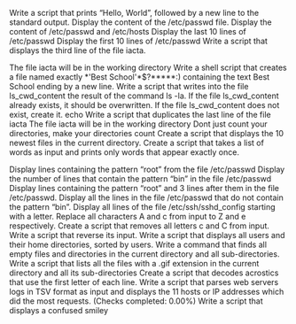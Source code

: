 Write a script that prints “Hello, World”, followed by a new line to the standard output.
Display the content of the /etc/passwd file.
Display the content of /etc/passwd and /etc/hosts
Display the last 10 lines of /etc/passwd
Display the first 10 lines of /etc/passwd
Write a script that displays the third line of the file iacta.



The file iacta will be in the working directory
 Write a shell script that creates a file named exactly \*\'Best School\'\*$\?\*\*\*\*\*:) containing the text Best School ending by a new line. 
Write a script that writes into the file ls_cwd_content the result of the command ls -la. If the file ls_cwd_content already exists, it should be overwritten. If the file ls_cwd_content does not exist, create it.
echo Write a script that duplicates the last line of the file iacta The file iacta will be in the working directory
Dont just count your directories, make your directories count 
Create a script that displays the 10 newest files in the current directory.
Create a script that takes a list of words as input and prints only words that appear exactly once.




Display lines containing the pattern “root” from the file /etc/passwd
Display the number of lines that contain the pattern “bin” in the file /etc/passwd
Display lines containing the pattern “root” and 3 lines after them in the file /etc/passwd.
Display all the lines in the file /etc/passwd that do not contain the pattern “bin”.
Display all lines of the file /etc/ssh/sshd_config starting with a letter.
Replace all characters A and c from input to Z and e respectively.
Create a script that removes all letters c and C from input.
Write a script that reverse its input.
Write a script that displays all users and their home directories, sorted by users.
Write a command that finds all empty files and directories in the current directory and all sub-directories.
Write a script that lists all the files with a .gif extension in the current directory and all its sub-directories
Create a script that decodes acrostics that use the first letter of each line.
Write a script that parses web servers logs in TSV format as input and displays the 11 hosts or IP addresses which did the most requests.
(Checks completed: 0.00%)
Write a script that displays a confused smiley
